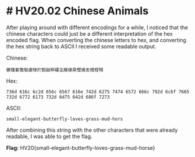 # # HV20.02 Chinese Animals

After playing around with different encodings for a while, I noticed that the chinese characters could just be a different interpretation of the hex encoded flag. When converting the chinese letters to hex, and converting the hex string back to ASCII I received some readable output.

Chinese:

```
獭慬氭敬敧慮琭扵瑴敲晬礭汯癥猭杲慳猭浵搭桯牳
```

Hex:

```
736d 616c 6c2d 656c 6567 616e 742d 6275 7474 6572 666c 792d 6c6f 7665 732d 6772 6173 732d 6d75 642d 686f 7273
```

ASCII:

```
small-elegant-butterfly-loves-grass-mud-hors
```

After combining this string with the other characters that were already readable, I was able to get the flag.

**Flag:** HV20{small-elegant-butterfly-loves-grass-mud-horse}
